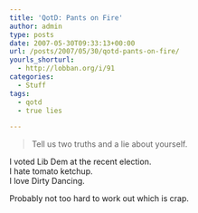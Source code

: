 ```yaml
---
title: 'QotD: Pants on Fire'
author: admin
type: posts
date: 2007-05-30T09:33:13+00:00
url: /posts/2007/05/30/qotd-pants-on-fire/
yourls_shorturl:
  - http://lobban.org/i/91
categories:
  - Stuff
tags:
  - qotd
  - true lies

---
```

> Tell us two truths and a lie about yourself. 

I voted Lib Dem at the recent election.  
I hate tomato ketchup.  
I love Dirty Dancing.

Probably not too hard to work out which is crap.